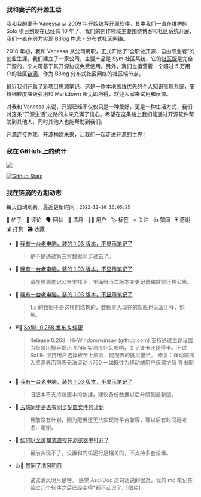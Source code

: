 ### 我和妻子的开源生活

我和我的妻子 [Vanessa](https://github.com/Vanessa219) 从 2009 年开始编写开源软件，其中我们一直在维护的 Solo 项目到现在已经有 10 年了。我们的创作领域主要围绕博客和社区系统开展，我们一直在努力实现 [B3log 构思 - 分布式社区网络](https://ld246.com/article/1546941897596)。

2018 年初，我和 Vanessa 从公司离职，正式开始了“全职做开源、自由职业者”的创业生涯。我们建立了一家公司，主要产品是 Sym 社区系统，它的[社区版](https://github.com/88250/symphony)是完全开源的，个人可基于其开源协议免费使用。另外，我们也运营着一个超过 5 万用户的社区[链滴](https://ld246.com)，作为 B3log 分布式社区网络的社区端节点。

最近我们开启了新项目[思源笔记](https://github.com/siyuan-note/siyuan)，这是一款本地离线优先的个人知识管理系统，支持细粒度块级引用和 Markdown 所见即所得，欢迎大家来试用和反馈。

对我和 Vanessa 来说，开源已经不仅仅只是一种爱好，更是一种生活方式，我们对这条“开源生活”之路的未来充满了信心。希望在这条路上我们能通过开源软件帮助到其他人，同时其他人也能帮助到我们。

开源连接你我，开源构建未来，让我们一起走进开源的世界！

### 我在 GitHub 上的统计

<a title="Hits" target="_blank" href="https://github.com/88250/88250"><img src="https://hits.b3log.org/88250/88250.svg"></a>

[![Github Stats](https://github-readme-stats.vercel.app/api?username=88250&theme=tokyonight&show_icons=true)](https://github.com/88250)

<!--events start -->

### 我在链滴的近期动态

每天自动刷新，最近更新时间：`2022-12-10 16:05:25`

📝 帖子 &nbsp; 💬 评论 &nbsp; 🗣 回帖 &nbsp; 🌙 清月 &nbsp; 👨‍💻 用户 &nbsp; 🏷️ 标签 &nbsp; ⭐️ 关注 &nbsp; 👍 赞同 &nbsp; 💗 感谢 &nbsp; 💰 打赏 &nbsp; 🗃 收藏

* 💬 [我有一台老电脑，装的 1.03 版本，不显示笔记了](https://ld246.com/article/1670645107801/comment/1670652517074#comments)

  > 是不是通过第三方数据同步过去了。
* 💬 [我有一台老电脑，装的 1.03 版本，不显示笔记了](https://ld246.com/article/1670645107801/comment/1670649394298#comments)

  > 请在思源笔记公告里找下，里面有历次版本变更记录和数据迁移公告。
* 💬 [我有一台老电脑，装的 1.03 版本，不显示笔记了](https://ld246.com/article/1670645107801/comment/1670647807565#comments)

  > 1.x 的数据不是这样的结构的，数据导入现在的新版也无法迁移，抱歉。
* 💗📝 [Sofill- 0.268 发布 &amp; 停更](https://ld246.com/article/1670647615320)

  > Release 0.268 · Hi-Windom/winsay (github.com) 支持通过主题设置面板禁用搜索提示 #745 实测没什么影响，关了该卡还是得卡。不过 Sofill- 坚持用户选择权至上原则，能配置的就尽量给。 修复：移动端插入资源界面列表无法滚动 #750 一如既往为移动端用户保驾护航 导出配 ..
* 💬 [我有一台老电脑，装的 1.03 版本，不显示笔记了](https://ld246.com/article/1670645107801/comment/1670645390517#comments)

  > 旧版本不支持新版本的数据，建议备份数据以后升级到最新版。
* 💬 [云端同步是否有同步配置文件的计划](https://ld246.com/article/1670643496634/comment/1670644583808#comments)

  > 目前没有计划，因为配置还无法实现跨平台兼容，等以后有时间再考虑，谢谢。
* 💬 [如何以全屏模式直接在浏览器中打开？](https://ld246.com/article/1670606160514/comment/1670641632338#comments)

  > 目前实现不了，设置和内核运行是相关的，不支持多套设置。
* 👍🌙 [赞同了清风明月](https://ld246.com/member/SVCgogo/breezemoons/1670557017259)

  > 试试清风明月是啥。 感觉 AsciiDoc 这句话说的很对，我的 md 笔记在经过几个软件之后已经变得*都不认识了.. [图片]


<!--events end -->
